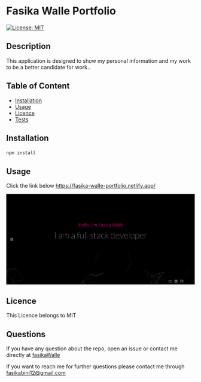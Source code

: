 # Fasika Walle Portfolio

[![License: MIT](https://img.shields.io/badge/License-MIT-yellow.svg)](https://opensource.org/licenses/MIT)

## Description

This application is designed to show my personal information and my work to be a better candidate for work..

## Table of Content

- [Installation](#Installation)
- [Usage](#Usage)
- [Licence](#Licence)
- [Tests](#Tests)

## Installation

`npm install`

## Usage

Click the link below
https://fasika-walle-portfolio.netlify.app/

![project image](./src/assets/images/portfolio.png)

## Licence

This Licence belongs to MIT

## Questions

If you have any question about the repo, open an issue or contact me directly at [fasikaWalle](https://github.com/fasikaWalle/)

If you want to reach me for further questions please contact me through fasikabini12@gmail.com
